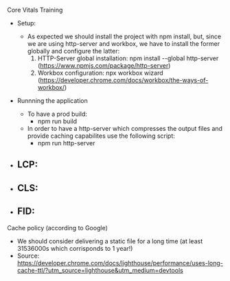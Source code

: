 Core Vitals Training

- Setup:

  - As expected we should install the project with npm install, but, since we are using http-server and workbox, we have to install the former globally and
    configure the latter:
    1. HTTP-Server global installation: npm install --global http-server (https://www.npmjs.com/package/http-server)
    2. Workbox configuration: npx workbox wizard (https://developer.chrome.com/docs/workbox/the-ways-of-workbox/)

- Runnning the application
  - To have a prod build:
    - npm run build 
  - In order to have a http-server which compresses the output files and provide caching capabilites use the following script:
    - npm run http-server

- LCP:
  -
- CLS:
  -
- FID:
  -

Cache policy (according to Google)

- We should consider delivering a static file for a long time (at least 31536000s which corrisponds to 1 year!)
- Source: https://developer.chrome.com/docs/lighthouse/performance/uses-long-cache-ttl/?utm_source=lighthouse&utm_medium=devtools
